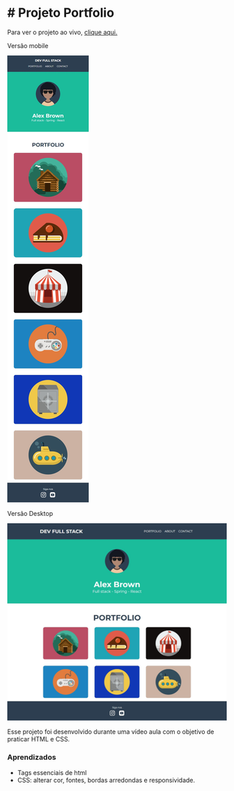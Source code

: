 # # Projeto Portfolio

Para ver o projeto ao vivo, [clique aqui.](https://antthonycanuto.github.io/portfolio/)

Versão mobile

![Project Mobile Preview](https://github.com/antthonycanuto/portfolio/blob/main/media/screenshot-mobile.png?raw=true)

Versão Desktop

![Project Mobile Preview](https://github.com/antthonycanuto/portfolio/blob/main/media/screenshot-desktop.png?raw=true)

Esse projeto foi desenvolvido durante uma vídeo aula com o objetivo de praticar HTML e CSS.

### Aprendizados
- Tags essenciais de html 
- CSS: alterar cor, fontes, bordas arredondas e responsividade.

